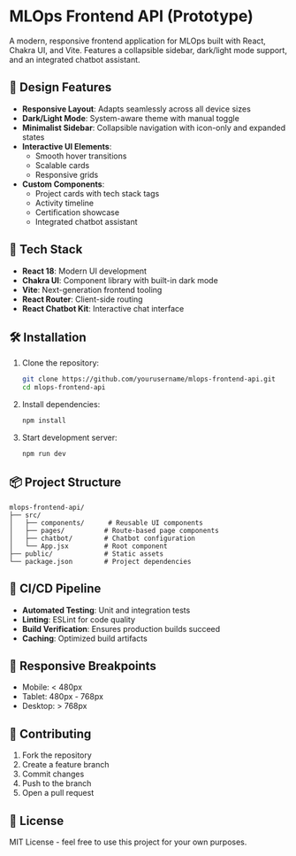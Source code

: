 # MLOps Frontend API (Prototype)

A modern, responsive frontend application for MLOps built with React, Chakra UI, and Vite. Features a collapsible sidebar, dark/light mode support, and an integrated chatbot assistant.

## 🎨 Design Features

- **Responsive Layout**: Adapts seamlessly across all device sizes
- **Dark/Light Mode**: System-aware theme with manual toggle
- **Minimalist Sidebar**: Collapsible navigation with icon-only and expanded states
- **Interactive UI Elements**: 
  - Smooth hover transitions
  - Scalable cards
  - Responsive grids
- **Custom Components**:
  - Project cards with tech stack tags
  - Activity timeline
  - Certification showcase
  - Integrated chatbot assistant

## 🚀 Tech Stack

- **React 18**: Modern UI development
- **Chakra UI**: Component library with built-in dark mode
- **Vite**: Next-generation frontend tooling
- **React Router**: Client-side routing
- **React Chatbot Kit**: Interactive chat interface

## 🛠️ Installation

1. Clone the repository:
   ```bash
   git clone https://github.com/yourusername/mlops-frontend-api.git
   cd mlops-frontend-api
   ```

2. Install dependencies:
   ```bash
   npm install
   ```

3. Start development server:
   ```bash
   npm run dev
   ```

## 📦 Project Structure

```
mlops-frontend-api/
├── src/
│   ├── components/      # Reusable UI components
│   ├── pages/          # Route-based page components
│   ├── chatbot/        # Chatbot configuration
│   └── App.jsx         # Root component
├── public/             # Static assets
└── package.json        # Project dependencies
```

## 🔄 CI/CD Pipeline

- **Automated Testing**: Unit and integration tests
- **Linting**: ESLint for code quality
- **Build Verification**: Ensures production builds succeed
- **Caching**: Optimized build artifacts

## 📱 Responsive Breakpoints

- Mobile: < 480px
- Tablet: 480px - 768px
- Desktop: > 768px

## 🤝 Contributing

1. Fork the repository
2. Create a feature branch
3. Commit changes
4. Push to the branch
5. Open a pull request

## 📄 License

MIT License - feel free to use this project for your own purposes.